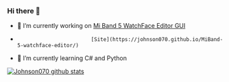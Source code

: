 ### Hi there 👋

- 🔭 I’m currently working on [Mi Band 5 WatchFace Editor GUI](https://github.com/Johnson070/MiBand-5-watchface-editor)
-                             [Site](https://johnson070.github.io/MiBand-5-watchface-editor/)
- 🌱 I’m currently learning C# and Python

[![Johnson070 github stats](https://github-readme-stats.vercel.app/api?username=Johnson070&show_icons=true)](https://github.com/anuraghazra/github-readme-stats)
<!--
**Johnson070/Johnson070** is a ✨ _special_ ✨ repository because its `README.md` (this file) appears on your GitHub profile.

Here are some ideas to get you started:

- 👯 I’m looking to collaborate on ...
- 🤔 I’m looking for help with ...
- 💬 Ask me about ...
- 📫 How to reach me: ...
- 😄 Pronouns: ...
- ⚡ Fun fact: ...
-->

